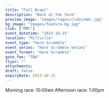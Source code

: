 ```yaml
---
title: "Fall Brawl"
description: "Back at the farm"
preview_image: "images/logos/clubs/mmc.jpg"
bg_image: "images/feature-bg.jpg"
club: ["MMC"]
event_datetime: "2023-10-15"
location: "Millville"
event_type: "Hare Scramble"
event_series: "Hare Scramble Series"
event_format: "Hare Scramble"
gate_fee: "TBA"
flyer: ""
attachments:
draft: false
expiryDate: 2023-10-15
---
```


Morning race: 10:00am
Afternoon race: 1:00pm